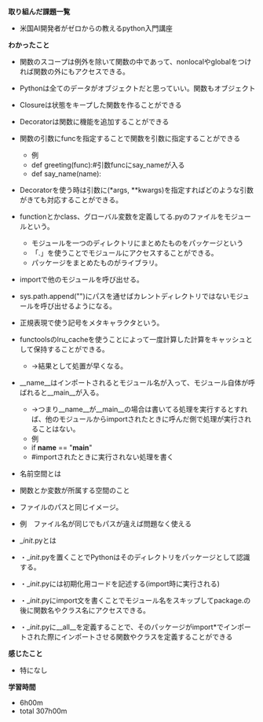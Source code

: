 **取り組んだ課題一覧**
* 米国AI開発者がゼロからの教えるpython入門講座

**わかったこと**
* 関数のスコープは例外を除いて関数の中であって、nonlocalやglobalをつければ関数の外にもアクセスできる。
* Pythonは全てのデータがオブジェクトだと思っていい。関数もオブジェクト

* Closureは状態をキープした関数を作ることができる
* Decoratorは関数に機能を追加することができる

* 関数の引数にfuncを指定することで関数を引数に指定することができる
  * 例
  * def greeting(func):#引数funcにsay_nameが入る
  * def say_name(name):

* Decoratorを使う時は引数に(*args, **kwargs)を指定すればどのような引数がきても対応することができる。
* functionとかclass、グローバル変数を定義してる.pyのファイルをモジュールという。
  * モジュールを一つのディレクトリにまとめたものをパッケージという
  * 「.」を使うことでモジュールにアクセスすることができる。
  * パッケージをまとめたものがライブラリ。

* importで他のモジュールを呼び出せる。
* sys.path.append("")にパスを通せばカレントディレクトリではないモジュールを呼び出せるようになる。
* 正規表現で使う記号をメタキャラクタという。
* functoolsのlru_cacheを使うことによって一度計算した計算をキャッシュとして保持することができる。
  * →結果として処置が早くなる。

* __name__はインポートされるとモジュール名が入って、モジュール自体が呼ばれると__main__が入る。
  * →つまり__name__が__main__の場合は書いてる処理を実行するとすれば、他のモジュールからimportされたときに呼んだ側で処理が実行されることはない。
  * 例
  * if __name__ == "__main__"
  * #importされたときに実行されない処理を書く

* 名前空間とは
* 関数とか変数が所属する空間のこと
* ファイルのパスと同じイメージ。
* 例　ファイル名が同じでもパスが違えば問題なく使える
* __init_.pyとは
* ・__init_.pyを置くことでPythonはそのディレクトリをパッケージとして認識する。
* ・__init_.pyには初期化用コードを記述する(import時に実行される)
* ・__init_.pyにimport文を書くことでモジュール名をスキップしてpackage.の後に関数名やクラス名にアクセスできる。
* ・__init_.pyに__all__を定義することで、そのパッケージがimport*でインポートされた際にインポートさせる関数やクラスを定義することができる

**感じたこと**
* 特になし

**学習時間**
* 6h00m
 * total 307h00m
